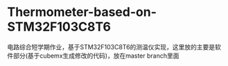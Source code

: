 # Thermometer-based-on-STM32F103C8T6
电路综合短学期作业，基于STM32F103C8T6的测温仪实现，这里放的主要是软件部分(基于cubemx生成修改的代码)，放在master branch里面

